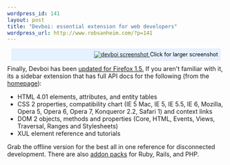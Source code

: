 ```yaml
--- 
wordpress_id: 141
layout: post
title: "Devboi: essential extension for web developers"
wordpress_url: http://www.robsanheim.com/?p=141
---
```

<div class="right" style="margin: 10px; padding: 5px; border: solid 1px #E5E5FF; background: #E5F2FF; font-size:90%; color: black; text-align:right">
<a title="click for larger screen shot" href="/wp-content/devboi_big.png"><img src='/wp-content/thumb-devboi_big.png' alt='devboi screenshot' />
</a>Click for larger screenshot</div>

<div>Finally, Devboi has been <a href="http://www.martincohen.info/products/devboi/">updated for Firefox 1.5.</a>  If you aren't familiar with it, its a sidebar extension that has full API docs for the following (from the <a href="http://devboi.mozdev.org/">homepage</a>):
<ul>
<li>HTML 4.01 elements, attributes, and entity tables</li>
<li>CSS 2 properties, compatibility chart (IE 5 Mac, IE 5, IE 5.5, IE 6, Mozilla, Opera 5, Opera 6, Opera 7, Konqueror 2.2, Safari 1) and context links
</li><li>DOM 2 objects, methods and properties (Core, HTML, Events, Views, Traversal, Ranges and Stylesheets)</li>
<li>XUL element reference and tutorials</li>
</ul>

Grab the offline version for the best all in one reference for disconnected development.  There are also <a href="http://www.martincohen.info/products/devboi/packages/">addon packs</a> for Ruby, Rails, and PHP.
</div>
